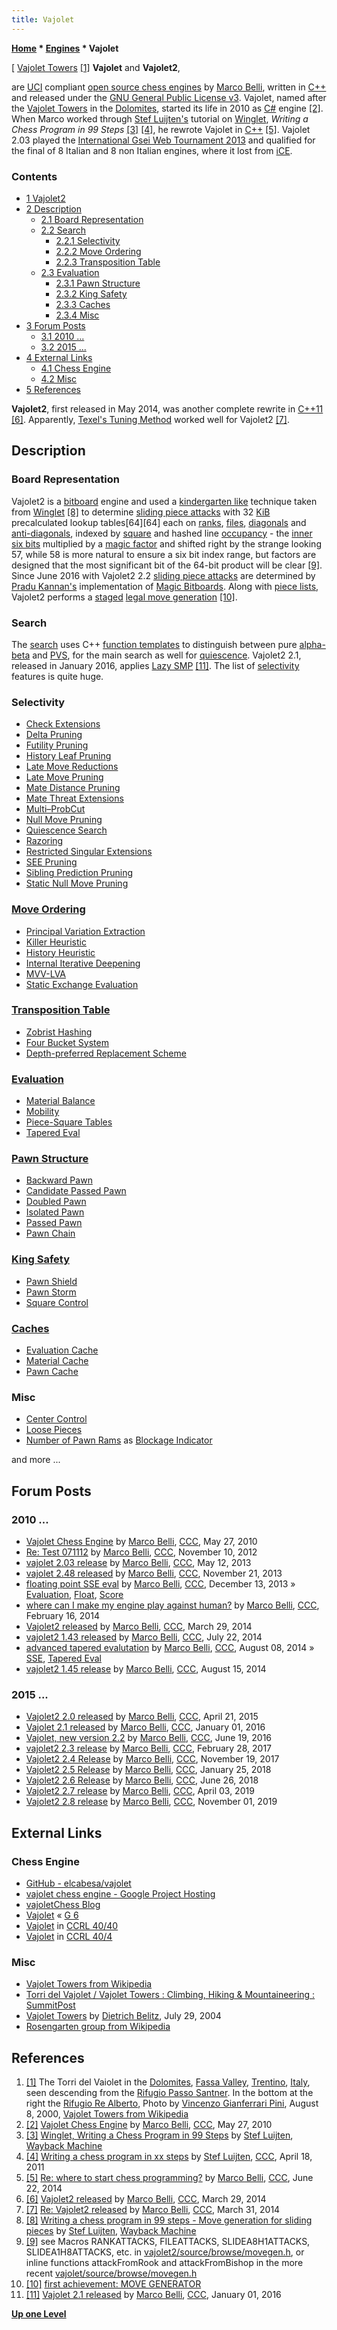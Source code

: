```yaml
---
title: Vajolet
---
```

**[Home](Home "Home") \* [Engines](Engines "Engines") \* Vajolet**



[ [Vajolet Towers](https://en.wikipedia.org/wiki/Vajolet_Towers) <a id="cite-note-1" href="#cite-ref-1">[1]</a>
**Vajolet** and **Vajolet2**,  

are [UCI](UCI "UCI") compliant [open source chess engines](Category:Open_Source "Category:Open Source") by [Marco Belli](Marco_Belli "Marco Belli"), written in [C++](Cpp "Cpp") and released under the [GNU General Public License v3](Free_Software_Foundation#GPL "Free Software Foundation"). Vajolet, named after the [Vajolet Towers](https://en.wikipedia.org/wiki/Vajolet_Towers) in the [Dolomites](https://en.wikipedia.org/wiki/Dolomites), started its life in 2010 as [C#](C_sharp "C sharp") engine <a id="cite-note-2" href="#cite-ref-2">[2]</a>. When Marco worked through [Stef Luijten's](index.php?title=Stef_Luijten&action=edit&redlink=1 "Stef Luijten (page does not exist)") tutorial on [Winglet](Winglet "Winglet"), *Writing a Chess Program in 99 Steps* <a id="cite-note-3" href="#cite-ref-3">[3]</a> <a id="cite-note-4" href="#cite-ref-4">[4]</a>, he rewrote Vajolet in [C++](Cpp "Cpp") <a id="cite-note-5" href="#cite-ref-5">[5]</a>. Vajolet 2.03 played the [International Gsei Web Tournament 2013](IGWT_2013 "IGWT 2013") and qualified for the final of 8 Italian and 8 non Italian engines, where it lost from [iCE](ICE "ICE"). 



### Contents


* [1 Vajolet2](#vajolet2)
* [2 Description](#description)
	+ [2.1 Board Representation](#board-representation)
	+ [2.2 Search](#search)
		- [2.2.1 Selectivity](#selectivity)
		- [2.2.2 Move Ordering](#move-ordering)
		- [2.2.3 Transposition Table](#transposition-table)
	+ [2.3 Evaluation](#evaluation)
		- [2.3.1 Pawn Structure](#pawn-structure)
		- [2.3.2 King Safety](#king-safety)
		- [2.3.3 Caches](#caches)
		- [2.3.4 Misc](#misc)
* [3 Forum Posts](#forum-posts)
	+ [3.1 2010 ...](#2010-...)
	+ [3.2 2015 ...](#2015-...)
* [4 External Links](#external-links)
	+ [4.1 Chess Engine](#chess-engine)
	+ [4.2 Misc](#misc-2)
* [5 References](#references)






**Vajolet2**, first released in May 2014, was another complete rewrite in [C++11](Cpp#11 "Cpp") <a id="cite-note-6" href="#cite-ref-6">[6]</a>. Apparently, [Texel's Tuning Method](Texel%27s_Tuning_Method "Texel's Tuning Method") worked well for Vajolet2 <a id="cite-note-7" href="#cite-ref-7">[7]</a>.



## Description


### Board Representation


Vajolet2 is a [bitboard](Bitboards "Bitboards") engine and used a [kindergarten like](Kindergarten_Bitboards "Kindergarten Bitboards") technique taken from [Winglet](Winglet "Winglet") <a id="cite-note-8" href="#cite-ref-8">[8]</a> to determine [sliding piece attacks](Sliding_Piece_Attacks "Sliding Piece Attacks") with 32 [KiB](https://en.wikipedia.org/wiki/Kibibyte) precalculated lookup tables[64][64] each on [ranks](Ranks "Ranks"), [files](Files "Files"), [diagonals](Diagonals "Diagonals") and [anti-diagonals](Anti-Diagonals "Anti-Diagonals"), indexed by [square](Squares "Squares") and hashed line [occupancy](Occupancy "Occupancy") - the [inner six bits](First_Rank_Attacks#TheOuterSquares "First Rank Attacks") multiplied by a [magic factor](Magic_Bitboards "Magic Bitboards") and shifted right by the strange looking 57, while 58 is more natural to ensure a six bit index range, but factors are designed that the most significant bit of the 64-bit product will be clear <a id="cite-note-9" href="#cite-ref-9">[9]</a>. Since June 2016 with Vajolet2 2.2 [sliding piece attacks](Sliding_Piece_Attacks "Sliding Piece Attacks") are determined by [Pradu Kannan's](Pradu_Kannan "Pradu Kannan") implementation of [Magic Bitboards](Magic_Bitboards "Magic Bitboards"). Along with [piece lists](Piece-Lists "Piece-Lists"), Vajolet2 performs a [staged](Move_Generation#Staged "Move Generation") [legal move generation](Move_Generation#Legal "Move Generation") <a id="cite-note-10" href="#cite-ref-10">[10]</a>. 



### Search


The [search](Search "Search") uses C++ [function templates](https://en.wikipedia.org/wiki/Template_%28C%2B%2B%29#Function_templates) to distinguish between pure [alpha-beta](Alpha-Beta "Alpha-Beta") and [PVS](Principal_Variation_Search "Principal Variation Search"), for the main search as well for [quiescence](Quiescence_Search "Quiescence Search"). Vajolet2 2.1, released in January 2016, applies [Lazy SMP](Lazy_SMP "Lazy SMP") <a id="cite-note-11" href="#cite-ref-11">[11]</a>. The list of [selectivity](Selectivity "Selectivity") features is quite huge.



### Selectivity


* [Check Extensions](Check_Extensions "Check Extensions")
* [Delta Pruning](Delta_Pruning "Delta Pruning")
* [Futility Pruning](Futility_Pruning "Futility Pruning")
* [History Leaf Pruning](History_Leaf_Pruning "History Leaf Pruning")
* [Late Move Reductions](Late_Move_Reductions "Late Move Reductions")
* [Late Move Pruning](Futility_Pruning#MoveCountBasedPruning "Futility Pruning")
* [Mate Distance Pruning](Mate_Distance_Pruning "Mate Distance Pruning")
* [Mate Threat Extensions](Mate_Threat_Extensions "Mate Threat Extensions")
* [Multi–ProbCut](ProbCut#MPC "ProbCut")
* [Null Move Pruning](Null_Move_Pruning "Null Move Pruning")
* [Quiescence Search](Quiescence_Search "Quiescence Search")
* [Razoring](Razoring "Razoring")
* [Restricted Singular Extensions](Singular_Extensions#RestrictedSE "Singular Extensions")
* [SEE Pruning](Static_Exchange_Evaluation "Static Exchange Evaluation")
* [Sibling Prediction Pruning](Sibling_Prediction_Pruning "Sibling Prediction Pruning")
* [Static Null Move Pruning](Reverse_Futility_Pruning "Reverse Futility Pruning")


### [Move Ordering](Move_Ordering "Move Ordering")


* [Principal Variation Extraction](Principal_Variation "Principal Variation")
* [Killer Heuristic](Killer_Heuristic "Killer Heuristic")
* [History Heuristic](History_Heuristic "History Heuristic")
* [Internal Iterative Deepening](Internal_Iterative_Deepening "Internal Iterative Deepening")
* [MVV-LVA](MVV-LVA "MVV-LVA")
* [Static Exchange Evaluation](Static_Exchange_Evaluation "Static Exchange Evaluation")


### [Transposition Table](Transposition_Table "Transposition Table")


* [Zobrist Hashing](Zobrist_Hashing "Zobrist Hashing")
* [Four Bucket System](Transposition_Table#Bucket "Transposition Table")
* [Depth-preferred Replacement Scheme](Transposition_Table#ReplacementStrategies "Transposition Table")


### [Evaluation](Evaluation "Evaluation")


* [Material Balance](Material#Balance "Material")
* [Mobility](Mobility "Mobility")
* [Piece-Square Tables](Piece-Square_Tables "Piece-Square Tables")
* [Tapered Eval](Tapered_Eval "Tapered Eval")


### [Pawn Structure](Pawn_Structure "Pawn Structure")


* [Backward Pawn](Backward_Pawn "Backward Pawn")
* [Candidate Passed Pawn](Candidate_Passed_Pawn "Candidate Passed Pawn")
* [Doubled Pawn](Doubled_Pawn "Doubled Pawn")
* [Isolated Pawn](Isolated_Pawn "Isolated Pawn")
* [Passed Pawn](Passed_Pawn "Passed Pawn")
* [Pawn Chain](Pawn_Chain "Pawn Chain")


### [King Safety](King_Safety "King Safety")


* [Pawn Shield](King_Safety#PawnShield "King Safety")
* [Pawn Storm](King_Safety#PawnStorm "King Safety")
* [Square Control](King_Safety#SquareControl "King Safety")


### [Caches](Hash_Table "Hash Table")


* [Evaluation Cache](Evaluation_Hash_Table "Evaluation Hash Table")
* [Material Cache](Material_Hash_Table "Material Hash Table")
* [Pawn Cache](Pawn_Hash_Table "Pawn Hash Table")


### Misc


* [Center Control](Center_Control "Center Control")
* [Loose Pieces](Loose_Piece "Loose Piece")
* [Number of Pawn Rams](Pawn_Rams_(Bitboards) "Pawn Rams (Bitboards)") as [Blockage Indicator](Blockage_Detection "Blockage Detection")


 and more ...
## Forum Posts


### 2010 ...


* [Vajolet Chess Engine](http://www.talkchess.com/forum/viewtopic.php?t=34545) by [Marco Belli](Marco_Belli "Marco Belli"), [CCC](CCC "CCC"), May 27, 2010
* [Re: Test 071112](http://www.talkchess.com/forum/viewtopic.php?t=45918&start=4) by [Marco Belli](Marco_Belli "Marco Belli"), [CCC](CCC "CCC"), November 10, 2012
* [vajolet 2.03 release](http://www.talkchess.com/forum/viewtopic.php?t=47974) by [Marco Belli](Marco_Belli "Marco Belli"), [CCC](CCC "CCC"), May 12, 2013
* [vajolet 2.48 released](http://www.talkchess.com/forum/viewtopic.php?t=50170) by [Marco Belli](Marco_Belli "Marco Belli"), [CCC](CCC "CCC"), November 21, 2013
* [floating point SSE eval](http://www.talkchess.com/forum/viewtopic.php?t=50472) by [Marco Belli](Marco_Belli "Marco Belli"), [CCC](CCC "CCC"), December 13, 2013 » [Evaluation](Evaluation "Evaluation"), [Float](Float "Float"), [Score](Score "Score")
* [where can I make my engine play against human?](http://www.talkchess.com/forum/viewtopic.php?t=51302) by [Marco Belli](Marco_Belli "Marco Belli"), [CCC](CCC "CCC"), February 16, 2014
* [Vajolet2 released](http://www.talkchess.com/forum/viewtopic.php?t=51786) by [Marco Belli](Marco_Belli "Marco Belli"), [CCC](CCC "CCC"), March 29, 2014
* [vajolet2 1.43 released](http://www.talkchess.com/forum/viewtopic.php?t=53048) by [Marco Belli](Marco_Belli "Marco Belli"), [CCC](CCC "CCC"), July 22, 2014
* [advanced tapered evalutation](http://www.talkchess.com/forum/viewtopic.php?t=53220) by [Marco Belli](Marco_Belli "Marco Belli"), [CCC](CCC "CCC"), August 08, 2014 » [SSE](SSE "SSE"), [Tapered Eval](Tapered_Eval "Tapered Eval")
* [vajolet2 1.45 release](http://www.talkchess.com/forum/viewtopic.php?t=53299) by [Marco Belli](Marco_Belli "Marco Belli"), [CCC](CCC "CCC"), August 15, 2014


### 2015 ...


* [Vajolet2 2.0 released](http://www.talkchess.com/forum/viewtopic.php?t=56086) by [Marco Belli](Marco_Belli "Marco Belli"), [CCC](CCC "CCC"), April 21, 2015
* [Vajolet 2.1 released](http://www.talkchess.com/forum/viewtopic.php?t=58762) by [Marco Belli](Marco_Belli "Marco Belli"), [CCC](CCC "CCC"), January 01, 2016
* [Vajolet, new version 2.2](http://www.talkchess.com/forum/viewtopic.php?t=60535) by [Marco Belli](Marco_Belli "Marco Belli"), [CCC](CCC "CCC"), June 19, 2016
* [vajolet2 2.3 release](http://www.talkchess.com/forum/viewtopic.php?t=63301) by [Marco Belli](Marco_Belli "Marco Belli"), [CCC](CCC "CCC"), February 28, 2017
* [Vajolet2 2.4 Release](http://www.talkchess.com/forum/viewtopic.php?t=65770) by [Marco Belli](Marco_Belli "Marco Belli"), [CCC](CCC "CCC"), November 19, 2017
* [Vajolet2 2.5 Release](http://www.talkchess.com/forum/viewtopic.php?t=66412) by [Marco Belli](Marco_Belli "Marco Belli"), [CCC](CCC "CCC"), January 25, 2018
* [Vajolet2 2.6 Release](http://www.talkchess.com/forum3/viewtopic.php?f=2&t=67828) by [Marco Belli](Marco_Belli "Marco Belli"), [CCC](CCC "CCC"), June 26, 2018
* [Vajolet2 2.7 release](http://www.talkchess.com/forum3/viewtopic.php?f=2&t=70403) by [Marco Belli](Marco_Belli "Marco Belli"), [CCC](CCC "CCC"), April 03, 2019
* [Vajolet2 2.8 release](http://www.talkchess.com/forum3/viewtopic.php?f=2&t=72225) by [Marco Belli](Marco_Belli "Marco Belli"), [CCC](CCC "CCC"), November 01, 2019


## External Links


### Chess Engine


* [GitHub - elcabesa/vajolet](https://github.com/elcabesa/vajolet/)
* [vajolet chess engine - Google Project Hosting](https://code.google.com/p/vajolet/)
* [vajoletChess Blog](http://vajoletchess.blogspot.it/)
* [Vajolet](http://www.g-sei.org/category/chess-engines/vajolet/) « [G 6](G_6 "G 6")
* [Vajolet](http://www.computerchess.org.uk/ccrl/4040/cgi/compare_engines.cgi?family=Vajolet&print=Rating+list&print=Results+table&print=LOS+table&print=Ponder+hit+table&print=Eval+difference+table&print=Comopp+gamenum+table&print=Overlap+table&print=Score+with+common+opponents) in [CCRL 40/40](CCRL "CCRL")
* [Vajolet](http://www.computerchess.org.uk/ccrl/404/cgi/compare_engines.cgi?family=Vajolet&print=Rating+list&print=Results+table&print=LOS+table&print=Ponder+hit+table&print=Eval+difference+table&print=Comopp+gamenum+table&print=Overlap+table&print=Score+with+common+opponents) in [CCRL 40/4](CCRL "CCRL")


### Misc


* [Vajolet Towers from Wikipedia](https://en.wikipedia.org/wiki/Vajolet_Towers)
* [Torri del Vajolet / Vajolet Towers : Climbing, Hiking & Mountaineering : SummitPost](http://www.summitpost.org/torri-del-vajolet-vajolet-towers/150951)
* [Vajolet Towers](http://physics-server.uoregon.edu/~belitz/db_virtual/db_climbing/peaks/vajolet_towers.html) by [Dietrich Belitz](http://physics-server.uoregon.edu/~belitz/), July 29, 2004
* [Rosengarten group from Wikipedia](https://en.wikipedia.org/wiki/Rosengarten_group)


## References


1. <a id="cite-ref-1" href="#cite-note-1">[1]</a> The Torri del Vaiolet in the [Dolomites](https://en.wikipedia.org/wiki/Dolomites), [Fassa Valley](https://en.wikipedia.org/w/index.php?title=Fassa_Valley), [Trentino](https://en.wikipedia.org/wiki/Trentino), [Italy](https://en.wikipedia.org/wiki/Italy), seen descending from the [Rifugio Passo Santner](https://it.wikipedia.org/wiki/Rifugio_Passo_Santner). In the bottom at the right the [Rifugio Re Alberto](https://it.wikipedia.org/wiki/Rifugio_Re_Alberto), Photo by [Vincenzo Gianferrari Pini](http://commons.wikimedia.org/wiki/User:Vincenzo_Gianferrari_Pini), August 8, 2000, [Vajolet Towers from Wikipedia](https://en.wikipedia.org/wiki/Vajolet_Towers)
2. <a id="cite-ref-2" href="#cite-note-2">[2]</a> [Vajolet Chess Engine](http://www.talkchess.com/forum/viewtopic.php?t=34545) by [Marco Belli](Marco_Belli "Marco Belli"), [CCC](CCC "CCC"), May 27, 2010
3. <a id="cite-ref-3" href="#cite-note-3">[3]</a> [Winglet, Writing a Chess Program in 99 Steps](http://web.archive.org/web/20120621100214/http://www.sluijten.com/winglet/) by [Stef Luijten](index.php?title=Stef_Luijten&action=edit&redlink=1 "Stef Luijten (page does not exist)"), [Wayback Machine](https://en.wikipedia.org/wiki/Wayback_Machine)
4. <a id="cite-ref-4" href="#cite-note-4">[4]</a> [Writing a chess program in xx steps](http://www.talkchess.com/forum/viewtopic.php?t=38787) by [Stef Luijten](index.php?title=Stef_Luijten&action=edit&redlink=1 "Stef Luijten (page does not exist)"), [CCC](CCC "CCC"), April 18, 2011
5. <a id="cite-ref-5" href="#cite-note-5">[5]</a> [Re: where to start chess programming?](http://www.talkchess.com/forum/viewtopic.php?t=52709&start=18) by [Marco Belli](Marco_Belli "Marco Belli"), [CCC](CCC "CCC"), June 22, 2014
6. <a id="cite-ref-6" href="#cite-note-6">[6]</a> [Vajolet2 released](http://www.talkchess.com/forum/viewtopic.php?t=51786) by [Marco Belli](Marco_Belli "Marco Belli"), [CCC](CCC "CCC"), March 29, 2014
7. <a id="cite-ref-7" href="#cite-note-7">[7]</a> [Re: Vajolet2 released](http://www.talkchess.com/forum/viewtopic.php?t=51786&start=22) by [Marco Belli](Marco_Belli "Marco Belli"), [CCC](CCC "CCC"), March 31, 2014
8. <a id="cite-ref-8" href="#cite-note-8">[8]</a> [Writing a chess program in 99 steps - Move generation for sliding pieces](http://web.archive.org/web/20120621060943/http://www.sluijten.com/winglet/11movegen03.htm#Move_generation_for_sliding_pieces_-_magic_bitboards_) by [Stef Luijten](index.php?title=Stef_Luijten&action=edit&redlink=1 "Stef Luijten (page does not exist)"), [Wayback Machine](https://en.wikipedia.org/wiki/Wayback_Machine)
9. <a id="cite-ref-9" href="#cite-note-9">[9]</a> see Macros RANKATTACKS, FILEATTACKS, SLIDEA8H1ATTACKS, SLIDEA1H8ATTACKS, etc. in [vajolet2/source/browse/movegen.h](https://code.google.com/p/vajolet2/source/browse/movegen.h), or inline functions attackFromRook and attackFromBishop in the more recent [vajolet/source/browse/movegen.h](https://code.google.com/p/vajolet/source/browse/movegen.h)
10. <a id="cite-ref-10" href="#cite-note-10">[10]</a> [first achievement: MOVE GENERATOR](http://vajoletchess.blogspot.it/2013/11/first-achievement-move-generator.html)
11. <a id="cite-ref-11" href="#cite-note-11">[11]</a> [Vajolet 2.1 released](http://www.talkchess.com/forum/viewtopic.php?t=58762) by [Marco Belli](Marco_Belli "Marco Belli"), [CCC](CCC "CCC"), January 01, 2016

**[Up one Level](Engines "Engines")**







 

